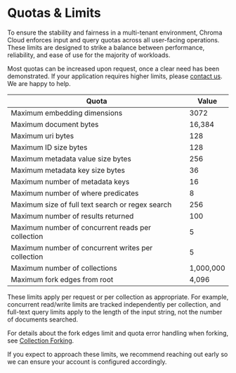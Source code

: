 # Quotas & Limits

To ensure the stability and fairness in a multi-tenant environment, Chroma Cloud enforces input and query quotas across all user-facing operations. These limits are designed to strike a balance between performance, reliability, and ease of use for the majority of workloads.

Most quotas can be increased upon request, once a clear need has been demonstrated. If your application requires higher limits, please [contact us](mailto:support@trychroma.com). We are happy to help.

| **Quota** | **Value** |
| --- | --- |
| Maximum embedding dimensions | 3072 |
| Maximum document bytes | 16,384 |
| Maximum uri bytes | 128 |
| Maximum ID size bytes  | 128 |
| Maximum metadata value size bytes | 256 |
| Maximum metadata key size bytes | 36 |
| Maximum number of metadata keys | 16 |
| Maximum number of where predicates  | 8 |
| Maximum size of full text search or regex search | 256 |
| Maximum number of results returned | 100 |
| Maximum number of concurrent reads per collection | 5 |
| Maximum number of concurrent writes per collection | 5 |
| Maximum number of collections | 1,000,000 |
| Maximum fork edges from root | 4,096 |

These limits apply per request or per collection as appropriate. For example, concurrent read/write limits are tracked independently per collection, and full-text query limits apply to the length of the input string, not the number of documents searched.

For details about the fork edges limit and quota error handling when forking, see [Collection Forking](./collection-forking).

If you expect to approach these limits, we recommend reaching out early so we can ensure your account is configured accordingly.
